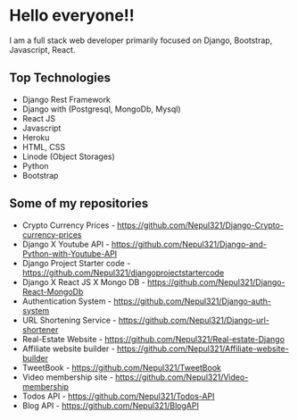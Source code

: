 # Hello everyone!!

 I am a full stack web developer primarily focused on Django, Bootstrap, Javascript, React.
 
## Top Technologies
 
 - Django Rest Framework
 - Django with (Postgresql, MongoDb, Mysql)
 - React JS
 - Javascript
 - Heroku
 - HTML, CSS
 - Linode (Object Storages)
 - Python
 - Bootstrap

## Some of my repositories

- Crypto Currency Prices - https://github.com/Nepul321/Django-Crypto-currency-prices
- Django X Youtube API - https://github.com/Nepul321/Django-and-Python-with-Youtube-API
- Django Project Starter code - https://github.com/Nepul321/djangoprojectstartercode
- Django X React JS X Mongo DB - https://github.com/Nepul321/Django-React-MongoDb
- Authentication System - https://github.com/Nepul321/Django-auth-system
- URL Shortening Service - https://github.com/Nepul321/Django-url-shortener
- Real-Estate Website - https://github.com/Nepul321/Real-estate-Django
- Affiliate website builder - https://github.com/Nepul321/Affiliate-website-builder
- TweetBook - https://github.com/Nepul321/TweetBook
- Video membership site - https://github.com/Nepul321/Video-membership
- Todos API - https://github.com/Nepul321/Todos-API
- Blog API - https://github.com/Nepul321/BlogAPI
